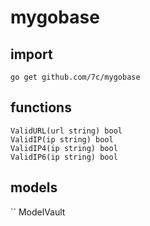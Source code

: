 # mygobase

## import
`go get github.com/7c/mygobase`

## functions
```
ValidURL(url string) bool
ValidIP(ip string) bool 
ValidIP4(ip string) bool 
ValidIP6(ip string) bool 
```

## models
``
ModelVault

```

